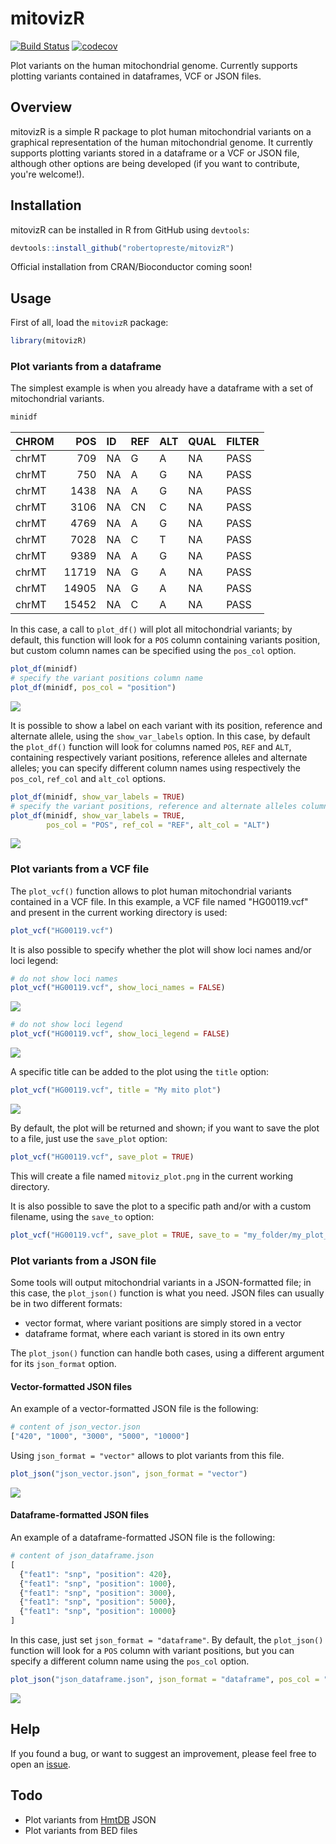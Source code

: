 
mitovizR
========

[![Build Status](https://travis-ci.com/robertopreste/mitovizR.svg?branch=master)](https://travis-ci.com/robertopreste/mitovizR) [![codecov](https://codecov.io/gh/robertopreste/mitovizR/branch/master/graph/badge.svg)](https://codecov.io/gh/robertopreste/mitovizR)

Plot variants on the human mitochondrial genome. Currently supports plotting variants contained in dataframes, VCF or JSON files.

Overview
--------

mitovizR is a simple R package to plot human mitochondrial variants on a graphical representation of the human mitochondrial genome. It currently supports plotting variants stored in a dataframe or a VCF or JSON file, although other options are being developed (if you want to contribute, you're welcome!).

Installation
------------

mitovizR can be installed in R from GitHub using `devtools`:

``` r
devtools::install_github("robertopreste/mitovizR")
```

Official installation from CRAN/Bioconductor coming soon!

Usage
-----

First of all, load the `mitovizR` package:

``` r
library(mitovizR)
```

### Plot variants from a dataframe

The simplest example is when you already have a dataframe with a set of mitochondrial variants.

``` r
minidf 
```

| CHROM |    POS| ID  | REF | ALT | QUAL | FILTER |
|:------|------:|:----|:----|:----|:-----|:-------|
| chrMT |    709| NA  | G   | A   | NA   | PASS   |
| chrMT |    750| NA  | A   | G   | NA   | PASS   |
| chrMT |   1438| NA  | A   | G   | NA   | PASS   |
| chrMT |   3106| NA  | CN  | C   | NA   | PASS   |
| chrMT |   4769| NA  | A   | G   | NA   | PASS   |
| chrMT |   7028| NA  | C   | T   | NA   | PASS   |
| chrMT |   9389| NA  | A   | G   | NA   | PASS   |
| chrMT |  11719| NA  | G   | A   | NA   | PASS   |
| chrMT |  14905| NA  | G   | A   | NA   | PASS   |
| chrMT |  15452| NA  | C   | A   | NA   | PASS   |

In this case, a call to `plot_df()` will plot all mitochondrial variants; by default, this function will look for a `POS` column containing variants position, but custom column names can be specified using the `pos_col` option.

``` r
plot_df(minidf)
# specify the variant positions column name
plot_df(minidf, pos_col = "position")
```

![](man/figures/mitoviz_plot_df.png)

It is possible to show a label on each variant with its position, reference and alternate allele, using the `show_var_labels` option. In this case, by default the `plot_df()` function will look for columns named `POS`, `REF` and `ALT`, containing respectively variant positions, reference alleles and alternate alleles; you can specify different column names using respectively the `pos_col`, `ref_col` and `alt_col` options.

``` r
plot_df(minidf, show_var_labels = TRUE)
# specify the variant positions, reference and alternate alleles column names
plot_df(minidf, show_var_labels = TRUE, 
        pos_col = "POS", ref_col = "REF", alt_col = "ALT")
```

![](man/figures/mitoviz_plot_df_labels.png)

### Plot variants from a VCF file

The `plot_vcf()` function allows to plot human mitochondrial variants contained in a VCF file. In this example, a VCF file named "HG00119.vcf" and present in the current working directory is used:

``` r
plot_vcf("HG00119.vcf")
```

It is also possible to specify whether the plot will show loci names and/or loci legend:

``` r
# do not show loci names
plot_vcf("HG00119.vcf", show_loci_names = FALSE)
```

![](man/figures/mitoviz_plot_no_loci_names.png)

``` r
# do not show loci legend 
plot_vcf("HG00119.vcf", show_loci_legend = FALSE)
```

![](man/figures/mitoviz_plot_no_loci_legend.png)

A specific title can be added to the plot using the `title` option:

``` r
plot_vcf("HG00119.vcf", title = "My mito plot")
```

![](man/figures/mitoviz_plot_title.png)

By default, the plot will be returned and shown; if you want to save the plot to a file, just use the `save_plot` option:

``` r
plot_vcf("HG00119.vcf", save_plot = TRUE)
```

This will create a file named `mitoviz_plot.png` in the current working directory.

It is also possible to save the plot to a specific path and/or with a custom filename, using the `save_to` option:

``` r
plot_vcf("HG00119.vcf", save_plot = TRUE, save_to = "my_folder/my_plot_name.png")
```

### Plot variants from a JSON file

Some tools will output mitochondrial variants in a JSON-formatted file; in this case, the `plot_json()` function is what you need. JSON files can usually be in two different formats:

-   vector format, where variant positions are simply stored in a vector
-   dataframe format, where each variant is stored in its own entry

The `plot_json()` function can handle both cases, using a different argument for its `json_format` option.

#### Vector-formatted JSON files

An example of a vector-formatted JSON file is the following:

``` r
# content of json_vector.json
["420", "1000", "3000", "5000", "10000"]
```

Using `json_format = "vector"` allows to plot variants from this file.

``` r
plot_json("json_vector.json", json_format = "vector")
```

![](man/figures/mitoviz_plot_json_vector.png)

#### Dataframe-formatted JSON files

An example of a dataframe-formatted JSON file is the following:

``` r
# content of json_dataframe.json
[
  {"feat1": "snp", "position": 420},
  {"feat1": "snp", "position": 1000},
  {"feat1": "snp", "position": 3000},
  {"feat1": "snp", "position": 5000},
  {"feat1": "snp", "position": 10000}
]
```

In this case, just set `json_format = "dataframe"`. By default, the `plot_json()` function will look for a `POS` column with variant positions, but you can specify a different column name using the `pos_col` option.

``` r
plot_json("json_dataframe.json", json_format = "dataframe", pos_col = "position")
```

![](man/figures/mitoviz_plot_json_dataframe.png)

Help
----

If you found a bug, or want to suggest an improvement, please feel free to open an [issue](https://github.com/robertopreste/mitovizR/issues).

Todo
----

-   Plot variants from [HmtDB](https://www.hmtdb.uniba.it) JSON
-   Plot variants from BED files
